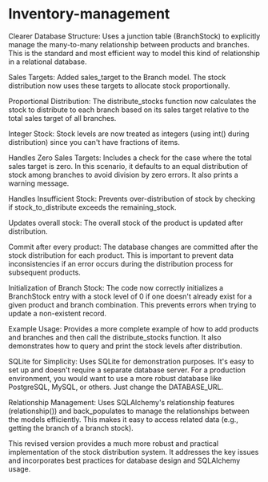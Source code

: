 # Inventory-management
Clearer Database Structure: Uses a junction table (BranchStock) to explicitly manage the many-to-many relationship between products and branches. This is the standard and most efficient way to model this kind of relationship in a relational database.

Sales Targets: Added sales_target to the Branch model.  The stock distribution now uses these targets to allocate stock proportionally.

Proportional Distribution: The distribute_stocks function now calculates the stock to distribute to each branch based on its sales target relative to the total sales target of all branches.

Integer Stock: Stock levels are now treated as integers (using int() during distribution) since you can't have fractions of items.

Handles Zero Sales Targets: Includes a check for the case where the total sales target is zero. In this scenario, it defaults to an equal distribution of stock among branches to avoid division by zero errors. It also prints a warning message.

Handles Insufficient Stock: Prevents over-distribution of stock by checking if stock_to_distribute exceeds the remaining_stock.

Updates overall stock: The overall stock of the product is updated after distribution.

Commit after every product: The database changes are committed after the stock distribution for each product. This is important to prevent data inconsistencies if an error occurs during the distribution process for subsequent products.

Initialization of Branch Stock: The code now correctly initializes a BranchStock entry with a stock level of 0 if one doesn't already exist for a given product and branch combination. This prevents errors when trying to update a non-existent record.

Example Usage: Provides a more complete example of how to add products and branches and then call the distribute_stocks function.  It also demonstrates how to query and print the stock levels after distribution.

SQLite for Simplicity: Uses SQLite for demonstration purposes.  It's easy to set up and doesn't require a separate database server.  For a production environment, you would want to use a more robust database like PostgreSQL, MySQL, or others.  Just change the DATABASE_URL.

Relationship Management: Uses SQLAlchemy's relationship features (relationship()) and back_populates to manage the relationships between the models efficiently.  This makes it easy to access related data (e.g., getting the branch of a branch stock).

This revised version provides a much more robust and practical implementation of the stock distribution system.  It addresses the key issues and incorporates best practices for database design and SQLAlchemy usage.